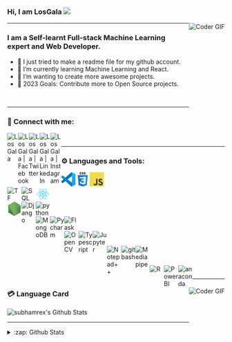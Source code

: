 ### Hi, I am LosGala <img src="https://media.giphy.com/media/hvRJCLFzcasrR4ia7z/giphy.gif" width="25px"> 
[<img align="right" src="https://i.imgur.com/mVIr207.gif" alt="Coder GIF" height="280">][myprofile]
<hr/>

### I am a Self-learnt Full-stack Machine Learning expert and Web Developer. 
- 🔭 I just tried to make a readme file for my github account.<br />
- 🌱 I’m currently learning Machine Learning and React.<br />
- 👯 I’m wanting to create more awesome projects.<br />
- 🥅 2023 Goals: Contribute more to Open Source projects.<br />

<br/>
<hr/>



### 🧧 Connect with me:
[<img align="left" alt="LosGala" width="25px" src="http://pngimg.com/uploads/globe/globe_PNG100096.png" />][website]
[<img align="left" alt="LosGala | Facebook" width="25px" src="http://pngimg.com/uploads/facebook_logos/facebook_logos_PNG19762.png" />][facebook]
[<img align="left" alt="LosGala | Twitter" width="25px" src="http://pngimg.com/uploads/twitter/twitter_PNG29.png" />][twitter]
[<img align="left" alt="LosGala | LinkedIn" width="25px" src="http://pngimg.com/uploads/linkedIn/linkedIn_PNG32.png" />][linkedin]
[<img align="left" alt="LosGala | Instagram" width="25px" src="http://pngimg.com/uploads/instagram/instagram_PNG11.png" />][instagram]
<br />




<hr/>


### ⚙ Languages and Tools:

[<img align="left" alt="vscode" width="33px" src="https://raw.githubusercontent.com/github/explore/80688e429a7d4ef2fca1e82350fe8e3517d3494d/topics/visual-studio-code/visual-studio-code.png" />][vscode]
[<img align="left" alt="CSS3" width="33px" src="https://raw.githubusercontent.com/github/explore/80688e429a7d4ef2fca1e82350fe8e3517d3494d/topics/css/css.png" />][css]
[<img align="left" alt="JavaScript" width="33px" src="https://raw.githubusercontent.com/github/explore/80688e429a7d4ef2fca1e82350fe8e3517d3494d/topics/javascript/javascript.png" />][js]
<br/>
<br/>
[<img align="left" alt="TF" width="33px" src="https://i.imgur.com/oGwE8PR.png" />][tensorflow]
[<img align="left" alt="SQL" width="33px" src="https://camo.githubusercontent.com/b65f9026a0274fb351e57ed757a7c01e2538734b2278c067b5d6ca4650a6e4ce/68747470733a2f2f6c6162732e6d7973716c2e636f6d2f636f6d6d6f6e2f6c6f676f732f6d7973716c2d6c6f676f2e737667" />][mysql]
[<img align="left" alt="React" width="33px" src="https://raw.githubusercontent.com/github/explore/80688e429a7d4ef2fca1e82350fe8e3517d3494d/topics/react/react.png" />][react]
<br/>
<br/>
[<img align="left" alt="NodeJS" width="33px" src="https://raw.githubusercontent.com/github/explore/80688e429a7d4ef2fca1e82350fe8e3517d3494d/topics/nodejs/nodejs.png" />][nodejs]
[<img align="left" alt="Django" width="33px" src="https://i.imgur.com/6HTssDd.png" />][django]
[<img align="left" alt="python" width="33px" src="https://i.imgur.com/gixjL0a.png" />][python]
<br/>
<br/>
[<img align="left" alt="MongoDB" width="33px" src="https://i.imgur.com/uyStyoI.png" />][mongoDB]
[<img align="left" alt="Pycharm" width="33px" src="https://i.imgur.com/N3UnDaG.png" />][pycharm]
[<img align="left" alt="Flask" width="33px" src="https://i.imgur.com/0Gs9Vqu.png" />][flask]
<br/>
<br/>
[<img align="left" alt="OpenCV" width="33px" src="https://i.imgur.com/xFMyVyV.png" />][openCV]
[<img align="left" alt="Typescript" width="33px" src="https://i.imgur.com/6md14Ny.png" />][typescript]
[<img align="left" alt="Jupyter" width="33px" src="https://i.imgur.com/f5M1VWO.png" />][jupyter]
<br/>
<br/>
[<img align="left" alt="Notepad++" width="33px" src="https://i.imgur.com/s8PYCpN.png" />][notepad++]
[<img align="left" alt="gitbash" width="33px" src="https://i.imgur.com/FgD2Tpt.png" />][git]
[<img align="left" alt="Mediapipe" width="33px" src="https://i.imgur.com/BdWJk0i.png" />][mediapipe]

<br />

[<img align="left" alt="R" width="33px" src="https://i.imgur.com/LGgB5r4.png" />][R]
[<img align="left" alt="PowerBI" width="33px" src="https://i.imgur.com/uDWUWAY.png" />][PowerBI]
[<img align="left" alt="anaconda" width="33px" src="https://i.imgur.com/SUxYIXm.png" />][anaconda]

<br/>

[<img align="right"  src="https://i.imgur.com/rLFiAr5.gif" alt="Coder GIF" height="280">][myprofile]

<hr/>

### 💳 Language Card

<img align="center" alt="subhamrex's Github Stats" src="https://github-readme-stats.vercel.app/api/top-langs/?username=subhamrex&&layout=compact&&theme=tokyonight" />

<br />

<hr/>
<details>
  <summary>:zap: Github Stats</summary>
  <img align="left" alt="codeSTACKr's Github Stats" src="https://github-readme-stats.vercel.app/api?username=subhamrex&show_icons=true&hide_border=true&hide=stars,prs,issues&theme=radical" />
</details>




[myprofile]:https://github.com/subhamrex
[anaconda]:https://www.anaconda.com/
[PowerBI]:https://powerbi.microsoft.com/en-us/
[R]:https://www.r-project.org/
[vscode]:https://code.visualstudio.com/
[jupyter]:https://jupyter.org/
[pycharm]:https://www.jetbrains.com/pycharm/
[mediapipe]:https://google.github.io/mediapipe/
[openCV]:https://opencv.org/
[tensorflow]:https://www.tensorflow.org/
[django]:https://www.djangoproject.com/
[flask]:https://flask.palletsprojects.com/en/1.1.x/
[git]:https://git-scm.com/
[mongoDB]:https://www.mongodb.com/
[nodejs]:https://nodejs.org/en/
[js]:https://www.w3schools.com/js/DEFAULT.asp
[react]:https://reactjs.org/
[mysql]:https://www.mysql.com/
[typescript]:https://www.typescriptlang.org/
[notepad++]:https://notepad-plus-plus.org/
[python]:https://www.python.org/
[css]:https://www.w3schools.com/css/
[html]:https://www.w3schools.com/html/
[website]: https://www.kalihackz.tech/Rex
[facebook]: https://www.facebook.com/subham.kundu.7169
[instagram]: https://www.instagram.com/subham_kundu486/
[twitter]: https://twitter.com/subhamkundu486
[linkedin]: https://www.linkedin.com/in/subham-kundu-10654994/

